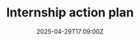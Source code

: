 ---
title: Internship action plan
linkTitle: Internship action plan
date: '2025-04-29T17:09:00Z'
weight: 1
description: The internship program aims to provide meaningful experiences in sustainable
  marketing, develop talent, and support growth through structured recruitment, onboarding,
  mentorship, and evaluation over a 12-week timeline, with clear objectives and success
  metrics.
draft: false
ref: internship-action-plan
---